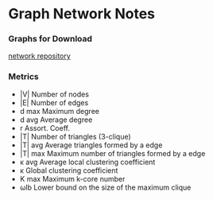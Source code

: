 # Graph Network Notes

### Graphs for Download
[network repository](http://networkrepository.com/)

### Metrics

* |V|  Number of nodes
* |E|  Number of edges
* d  max Maximum degree
* d  avg Average degree
* r  Assort. Coeff.
* |T|  Number of triangles (3-clique)
* |T| avg  Average triangles formed by a edge
* |T| max  Maximum number of triangles formed by a edge
* κ avg   Average local clustering coefficient
* κ  Global clustering coefficient
* K max  Maximum k-core number
* ωlb  Lower bound on the size of the maximum clique 
